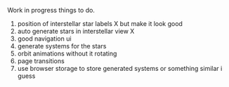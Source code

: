 Work in progress
things to do.
1. position of interstellar star labels X but make it look good
2. auto generate stars in interstellar view X 
3. good navigation ui
4. generate systems for the stars 
5. orbit animations without it rotating
6. page transitions
7. use browser storage to store generated systems or something similar i guess
